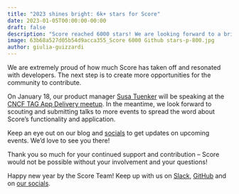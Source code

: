 ```yaml
---
title: "2023 shines bright: 6k+ stars for Score"
date: 2023-01-05T00:00:00-00:00
draft: false
description: "Score reached 6000 stars! We are looking forward to a bright 2023, with more events and opportunities for the community to connect."
image: 63b68a527d05b54d9acca355_Score 6000 Github stars-p-800.jpg
author: giulia-guizzardi
---
```


We are extremely proud of how much Score has taken off and resonated with developers. The next step is to create more opportunities for the community to contribute.

On January 18, our product manager [Susa Tuenker](https://www.linkedin.com/in/susatuenker/) will be speaking at the [CNCF TAG App Delivery meetup](https://github.com/cncf/tag-app-delivery#meetings). In the meantime, we look forward to scouting and submitting talks to more events to spread the word about Score’s functionality and application.

Keep an eye out on our blog and [socials](https://www.linkedin.com/company/score-dev/) to get updates on upcoming events. We’d love to see you there! 

Thank you so much for your continued support and contribution – Score would not be possible without your involvement and your questions! 

Happy new year by the Score Team! Keep up with us on [Slack](https://join.slack.com/t/scorecommunity/shared_invite/zt-1i2glkqkl-EnjSWSCgYUyaEGwmDYBZZQ), [GitHub](https://github.com/score-spec/spec/discussions) and on [our socials](https://www.linkedin.com/company/score-dev/).